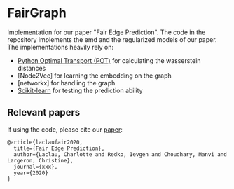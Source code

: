 # FairGraph

Implementation for our  paper "Fair Edge Prediction".
The code in the repository implements the emd and the regularized models of our paper. 
The implementations heavily rely on: 
- [Python Optimal Transport (POT)](https://github.com/rflamary/POT) for calculating the wasserstein distances
- [Node2Vec] for learning the embedding on the graph
- [networkx] for handling the graph
- [Scikit-learn](http://scikit-learn.org/stable/)  for testing the prediction ability

## Relevant papers
If using the code, please cite our [paper](): 
```
@article{laclaufair2020,
  title={Fair Edge Prediction},
  author={Laclau, Charlotte and Redko, Ievgen and Choudhary, Manvi and Largeron, Christine},
  journal={xxx},
  year={2020}
}
```

